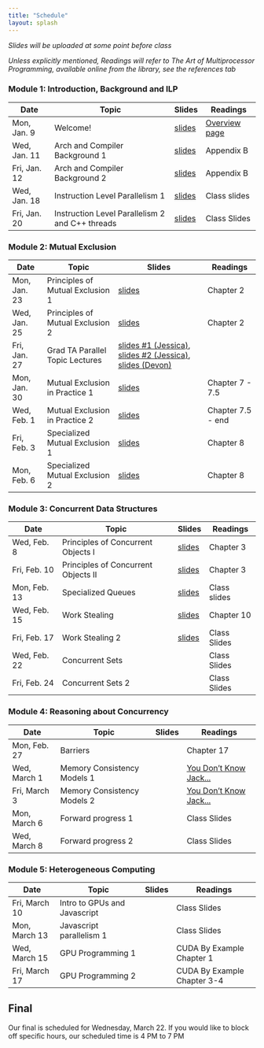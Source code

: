 ```yaml
---
title: "Schedule"
layout: splash
---
```


_Slides will be uploaded at some point before class_

_Unless explicitly mentioned, Readings will refer to The Art of Multiprocessor Programming, available online from the library, see the references tab_

### Module 1: Introduction, Background and ILP

| Date             | Topic    | Slides |   Readings
|------------------|----------|--------|----------------
| Mon, Jan. 9      | Welcome!                                          | [slides](lectures/CSE113Jan9_wi2023.pdf)   | [Overview page](https://sorensenucsc.github.io/CSE113-wi2022/overview.html)
| Wed, Jan. 11      | Arch and Compiler Background 1                   | [slides](lectures/CSE113Jan11_wi2023.pdf)  | Appendix B
| Fri, Jan. 12      | Arch and Compiler Background 2                   |  [slides](lectures/CSE113Jan13_wi2023.pdf) | Appendix B
| Wed, Jan. 18     | Instruction Level Parallelism 1                   |  [slides](lectures/CSE113Jan18_wi2023.pdf) | Class slides
| Fri, Jan. 20     | Instruction Level Parallelism 2 and C++ threads   |   [slides](lectures/CSE113Jan20_wi2023.pdf)| Class Slides

### Module 2: Mutual Exclusion

| Date             | Topic    | Slides |   Readings
|------------------|----------|--------|----------------
| Mon, Jan. 23     | Principles of Mutual Exclusion 1  |  [slides](lectures/CSE113Jan23_wi2023.pdf) | Chapter 2
| Wed, Jan. 25     | Principles of Mutual Exclusion 2  |  [slides](lectures/CSE113Jan25_wi2023.pdf) | Chapter 2
| Fri, Jan. 27     | Grad TA Parallel Topic Lectures   |  [slides #1 (Jessica)](lectures/CSE113Jan27_wi2023-jessica-openmp.pdf), [slides #2 (Jessica)](lectures/CSE113Jan27_wi2023-jessica-lightning.pdf), [slides (Devon)](lectures/CSE113Jan27_wi2023-devon.pdf) |
| Mon, Jan. 30     | Mutual Exclusion in Practice 1    |  [slides](lectures/CSE113Jan30_wi2023.pdf) | Chapter 7 - 7.5
| Wed, Feb. 1      | Mutual Exclusion in Practice 2    |  [slides](lectures/CSE113Feb1_wi2023.pdf) | Chapter 7.5 - end
| Fri, Feb. 3      | Specialized Mutual Exclusion 1    |  [slides](lectures/CSE113Feb3_wi2023.pdf) | Chapter 8
| Mon, Feb. 6      | Specialized Mutual Exclusion 2    |  [slides](lectures/CSE113Feb6_wi2023.pdf)| Chapter 8

### Module 3: Concurrent Data Structures

| Date             | Topic    | Slides |   Readings
|------------------|----------|--------|----------------
| Wed, Feb. 8      | Principles of Concurrent Objects I   | [slides](lectures/CSE113Feb8_wi2023.pdf) | Chapter 3
| Fri, Feb. 10     | Principles of Concurrent Objects II  | [slides](lectures/CSE113Feb10_wi2023.pdf) | Chapter 3
| Mon, Feb. 13     | Specialized Queues                   |  [slides](lectures/CSE113Feb13_wi2023.pdf)| Class slides
| Wed, Feb. 15     | Work Stealing                        |  [slides](lectures/CSE113Feb15_wi2023.pdf) | Chapter 10
| Fri, Feb. 17     | Work Stealing 2                      |   [slides](lectures/CSE113Feb17_wi2023.pdf)| Class Slides
| Wed, Feb. 22     | Concurrent Sets                      |  | Class Slides
| Fri, Feb. 24     |  Concurrent Sets 2                   |  | Class Slides
 

### Module 4: Reasoning about Concurrency

| Date             | Topic    | Slides |   Readings
|------------------|----------|--------|----------------
| Mon, Feb. 27     |  Barriers                      |  | Chapter 17
| Wed, March 1     |  Memory Consistency Models 1   |  | [You Don’t Know Jack...](https://queue.acm.org/detail.cfm?id=2088916) 
| Fri, March 3     |  Memory Consistency Models 2   |  | [You Don’t Know Jack...](https://queue.acm.org/detail.cfm?id=2088916) 
| Mon, March 6     |  Forward progress 1            |  | Class Slides
| Wed, March 8     |  Forward progress 2            |  | Class Slides


### Module 5: Heterogeneous Computing

| Date             | Topic    | Slides |   Readings
|------------------|----------|--------|----------------
| Fri, March 10    | Intro to GPUs and Javascript         |  | Class Slides
| Mon, March 13    | Javascript parallelism 1             |  | Class Slides
| Wed, March 15    | GPU Programming 1                    |  | CUDA By Example Chapter 1
| Fri, March 17    | GPU Programming 2                    |  | CUDA By Example Chapter 3-4


## Final

Our final is scheduled for Wednesday, March 22. If you would like to block off specific hours, our scheduled time is 4 PM to 7 PM
